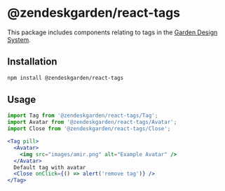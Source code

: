 # @zendeskgarden/react-tags

This package includes components relating to tags in the
[Garden Design System](http://zendeskgarden.github.io/).

## Installation

```sh
npm install @zendeskgarden/react-tags
```

## Usage

```jsx static
import Tag from '@zendeskgarden/react-tags/Tag';
import Avatar from '@zendeskgarden/react-tags/Avatar';
import Close from '@zendeskgarden/react-tags/Close';

<Tag pill>
  <Avatar>
    <img src="images/amir.png" alt="Example Avatar" />
  </Avatar>
  Default tag with avatar
  <Close onClick={() => alert('remove tag')} />
</Tag>
```
